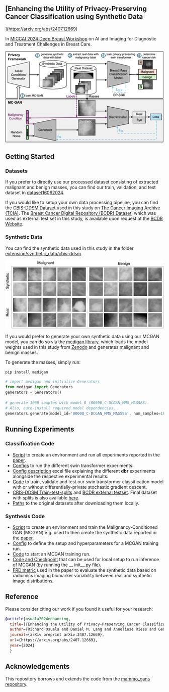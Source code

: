 
## [Enhancing the Utility of Privacy-Preserving Cancer Classification using Synthetic Data
](https://arxiv.org/abs/2407.12669)

In [MICCAI 2024 Deep Breast Workshop](https://deep-breath-miccai.github.io/) on AI and Imaging for Diagnostic and Treatment Challenges in Breast Care.

![overview](docs/overview.png)


## Getting Started

### Datasets
If you prefer to directly use our processed dataset consisting of extracted malignant and benign masses, you can find our train, validation, and test dataset in [dataset16062024](dataset16062024).

If you would like to setup your own data processing pipeline, you can find the [CBIS-DDSM Dataset](https://www.nature.com/articles/sdata2017177) used in this study on [The Cancer Imaging Archive (TCIA)](https://www.cancerimagingarchive.net/collection/cbis-ddsm/). 
The [Breast Cancer Digital Repository (BCDR) Dataset](https://www.researchgate.net/profile/Jose-Franco-Valiente/publication/258243150_BCDR_A_BREAST_CANCER_DIGITAL_REPOSITORY/links/59afe98a0f7e9bf3c72930e5/BCDR-A-BREAST-CANCER-DIGITAL-REPOSITORY.pdf), which was used as external test set in this study, is available upon request at the [BCDR Website](https://bcdr.eu/information/about).


### Synthetic Data

You can find the synthetic data used in this study in the folder [extension/synthetic_data/cbis-ddsm](extension/synthetic_data/cbis-ddsm).

![overview](docs/samples.png)

If you would prefer to generate your own synthetic data using our MCGAN model, you can do so via the [medigan library](https://github.com/RichardObi/medigan), which loads the model weights used in this study from [Zenodo](https://doi.org/10.5281/zenodo.6647349) and generates malignant and benign masses. 

To generate the masses, simply run:

```command
pip install medigan
```

```python
# import medigan and initialize Generators
from medigan import Generators
generators = Generators()

# generate 1000 samples with model 8 (00008_C-DCGAN_MMG_MASSES). 
# Also, auto-install required model dependencies.
generators.generate(model_id='00008_C-DCGAN_MMG_MASSES', num_samples=1000, install_dependencies=True)
```

## Running Experiments

### Classification Code
- [Script](dbr.sh) to create an environment and run all experiments reported in the [paper](https://arxiv.org/abs/2407.12669). 
- [Configs](gan_compare/configs/swin/) to run the different swin transformer experiments.
- [Config description](gan_compare/configs/swin/dbr_experiment_description.xlsx) excel file explaining the different __dbr__ experiments alongside the respective experimental results.
- [Code](gan_compare/scripts/train_test_classifier.py) to train, validate and test our swin transformer classification model with or without differentially-private stochastic gradient descent.
- [CBIS-DDSM Train-test-splits](setup/example_split.json) and [BCDR external testset](setup/no_train_dbr.json). Final dataset with splits is also available [here](dataset16062024).
- [Paths](gan_compare/paths.py) to the original datasets after downloading them locally.


### Synthesis Code
- [Script](gan.sh) to create an environment and train the Malignancy-Conditioned GAN (MCGAN) e.g. used to then create the synthetic data reported in the [paper](https://arxiv.org/abs/2407.12669).
- [Config](gan_compare/configs/gan/dcgan.yaml) to define the setup and hyperparameters for a MCGAN training run.
- [Code](gan_compare/scripts/train_gan.py) to start an MCGAN training run.
- [Code and Checkpoint](https://doi.org/10.5281/zenodo.6647349) that can be used for local setup to run inference of MCGAN (by running the __ init__.py file).
- [FRD metric](https://github.com/RichardObi/frd-score) used in the paper to evaluate the synthetic data based on radiomics imaging biomarker variability between real and synthetic image distributions.


## Reference
Please consider citing our work if you found it useful for your research:
```bibtex
@article{osuala2024enhancing,
  title={{Enhancing the Utility of Privacy-Preserving Cancer Classification using Synthetic Data}},
  author={Richard Osuala and Daniel M. Lang and Anneliese Riess and Georgios Kaissis and Zuzanna Szafranowska and Grzegorz Skorupko and Oliver Diaz and Julia A. Schnabel and Karim Lekadir},
  journal={arXiv preprint arXiv:2407.12669},
  url={https://arxiv.org/abs/2407.12669},
  year={2024}
  }
```


## Acknowledgements
This repository borrows and extends the code from the [mammo_gans repository](https://github.com/zuzaanto/mammo_gans). 
